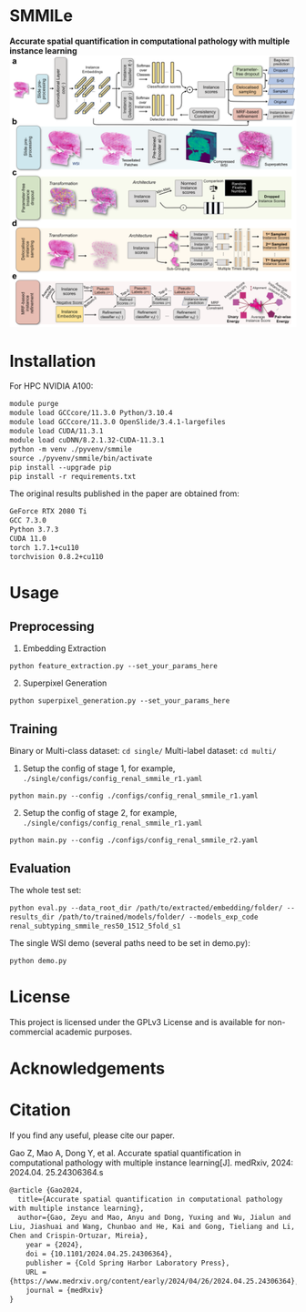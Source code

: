 # SMMILe
**Accurate spatial quantification in computational pathology with multiple instance learning**
![Graphic](SMMILeGraphic.png)

# Installation

For HPC NVIDIA A100:
```
module purge
module load GCCcore/11.3.0 Python/3.10.4
module load GCCcore/11.3.0 OpenSlide/3.4.1-largefiles
module load CUDA/11.3.1
module load cuDNN/8.2.1.32-CUDA-11.3.1
python -m venv ./pyvenv/smmile
source ./pyvenv/smmile/bin/activate
pip install --upgrade pip
pip install -r requirements.txt
```

The original results published in the paper are obtained from:
```
GeForce RTX 2080 Ti
GCC 7.3.0
Python 3.7.3
CUDA 11.0
torch 1.7.1+cu110
torchvision 0.8.2+cu110
```


# Usage
## Preprocessing
1. Embedding Extraction
```
python feature_extraction.py --set_your_params_here
```
2. Superpixel Generation
```
python superpixel_generation.py --set_your_params_here
```

## Training

Binary or Multi-class dataset: ``` cd single/ ```
Multi-label dataset: ``` cd multi/ ```

1. Setup the config of stage 1, for example, ```./single/configs/config_renal_smmile_r1.yaml```
```
python main.py --config ./configs/config_renal_smmile_r1.yaml
```
2. Setup the config of stage 2, for example, ```./single/configs/config_renal_smmile_r1.yaml```
```
python main.py --config ./configs/config_renal_smmile_r2.yaml
```

## Evaluation
The whole test set:
```
python eval.py --data_root_dir /path/to/extracted/embedding/folder/ --results_dir /path/to/trained/models/folder/ --models_exp_code renal_subtyping_smmile_res50_1512_5fold_s1
```
The single WSI demo (several paths need to be set in demo.py):
```
python demo.py
```

# License

This project is licensed under the GPLv3 License and is available for non-commercial academic purposes.

# Acknowledgements

# Citation

If you find any useful, please cite our paper.

Gao Z, Mao A, Dong Y, et al. Accurate spatial quantification in computational pathology with multiple instance learning[J]. medRxiv, 2024: 2024.04. 25.24306364.s

```
@article {Gao2024,
  title={Accurate spatial quantification in computational pathology with multiple instance learning},
  author={Gao, Zeyu and Mao, Anyu and Dong, Yuxing and Wu, Jialun and Liu, Jiashuai and Wang, Chunbao and He, Kai and Gong, Tieliang and Li, Chen and Crispin-Ortuzar, Mireia},
	year = {2024},
	doi = {10.1101/2024.04.25.24306364},
	publisher = {Cold Spring Harbor Laboratory Press},
	URL = {https://www.medrxiv.org/content/early/2024/04/26/2024.04.25.24306364},
	journal = {medRxiv}
}
```
